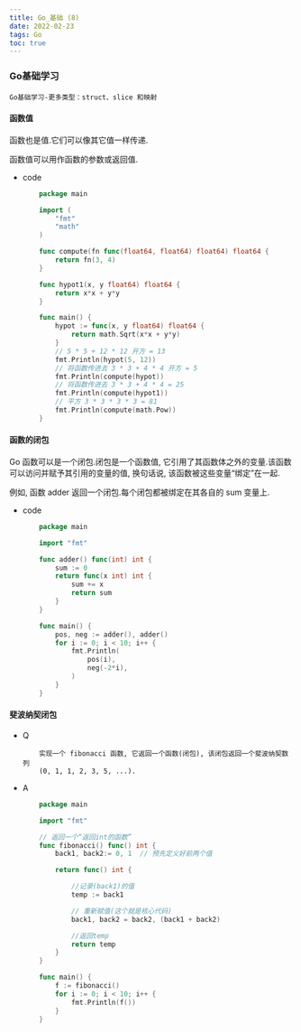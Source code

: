 ```yaml
---
title: Go_基础 (8)
date: 2022-02-23
tags: Go
toc: true
---
```


### Go基础学习
    Go基础学习-更多类型：struct、slice 和映射

<!-- more -->

#### 函数值

函数也是值.它们可以像其它值一样传递.

函数值可以用作函数的参数或返回值.

- code
    ```go
        package main

        import (
            "fmt"
            "math"
        )

        func compute(fn func(float64, float64) float64) float64 {
            return fn(3, 4)
        }

        func hypot1(x, y float64) float64 {
            return x*x + y*y
        }

        func main() {
            hypot := func(x, y float64) float64 {
                return math.Sqrt(x*x + y*y)
            }
            // 5 * 5 + 12 * 12 开方 = 13
            fmt.Println(hypot(5, 12))
            // 将函数传进去 3 * 3 + 4 * 4 开方 = 5
            fmt.Println(compute(hypot))
            // 将函数传进去 3 * 3 + 4 * 4 = 25
            fmt.Println(compute(hypot1))
            // 平方 3 * 3 * 3 * 3 = 81
            fmt.Println(compute(math.Pow))
        }
    ```

#### 函数的闭包

Go 函数可以是一个闭包.闭包是一个函数值, 它引用了其函数体之外的变量.该函数可以访问并赋予其引用的变量的值, 换句话说, 该函数被这些变量“绑定”在一起.

例如, 函数 adder 返回一个闭包.每个闭包都被绑定在其各自的 sum 变量上.

- code
    ```go
        package main

        import "fmt"

        func adder() func(int) int {
            sum := 0
            return func(x int) int {
                sum += x
                return sum
            }
        }

        func main() {
            pos, neg := adder(), adder()
            for i := 0; i < 10; i++ {
                fmt.Println(
                    pos(i),
                    neg(-2*i),
                )
            }
        }
    ```

#### 斐波纳契闭包
- Q
    ```
        实现一个 fibonacci 函数, 它返回一个函数(闭包), 该闭包返回一个斐波纳契数列 
        (0, 1, 1, 2, 3, 5, ...).
    ```
- A
    ```go
        package main

        import "fmt"

        // 返回一个“返回int的函数”
        func fibonacci() func() int {
            back1, back2:= 0, 1  // 预先定义好前两个值

            return func() int {

                //记录(back1)的值
                temp := back1

                // 重新赋值(这个就是核心代码)
                back1, back2 = back2, (back1 + back2)

                //返回temp
                return temp
            }
        }

        func main() {
            f := fibonacci()
            for i := 0; i < 10; i++ {
                fmt.Println(f())
            }
        }
    ```
